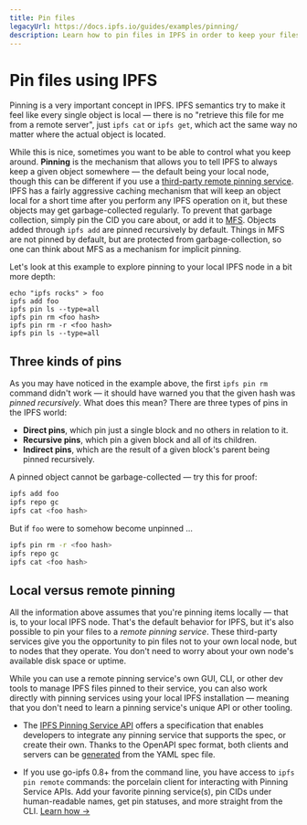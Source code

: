 ```yaml
---
title: Pin files
legacyUrl: https://docs.ipfs.io/guides/examples/pinning/
description: Learn how to pin files in IPFS in order to keep your files and other objects local.
---
```


# Pin files using IPFS

Pinning is a very important concept in IPFS. IPFS semantics try to make it feel like every single object is local — there is no "retrieve this file for me from a remote server", just `ipfs cat` or `ipfs get`, which act the same way no matter where the actual object is located.

While this is nice, sometimes you want to be able to control what you keep around. **Pinning** is the mechanism that allows you to tell IPFS to always keep a given object somewhere — the default being your local node, though this can be different if you use a [third-party remote pinning service](#using-a-pinning-service). IPFS has a fairly aggressive caching mechanism that will keep an object local for a short time after you perform any IPFS operation on it, but these objects may get garbage-collected regularly. To prevent that garbage collection, simply pin the CID you care about, or add it to [MFS](/concepts/file-systems/#mutable-file-system-mfs). Objects added through `ipfs add` are pinned recursively by default. Things in MFS are not pinned by default, but are protected from garbage-collection, so one can think about MFS as a mechanism for implicit pinning.

Let's look at this example to explore pinning to your local IPFS node in a bit more depth:

```
echo "ipfs rocks" > foo
ipfs add foo
ipfs pin ls --type=all
ipfs pin rm <foo hash>
ipfs pin rm -r <foo hash>
ipfs pin ls --type=all
```

## Three kinds of pins

As you may have noticed in the example above, the first `ipfs pin rm` command didn't work — it should have warned you that the given hash was _pinned recursively_. What does this mean? There are three types of pins in the IPFS world:

- **Direct pins**, which pin just a single block and no others in relation to it.
- **Recursive pins**, which pin a given block and all of its children.
- **Indirect pins**, which are the result of a given block's parent being pinned recursively.

A pinned object cannot be garbage-collected — try this for proof:

```bash
ipfs add foo
ipfs repo gc
ipfs cat <foo hash>
```

But if `foo` were to somehow become unpinned ...

```bash
ipfs pin rm -r <foo hash>
ipfs repo gc
ipfs cat <foo hash>
```

## Local versus remote pinning

All the information above assumes that you're pinning items locally — that is, to your local IPFS node. That's the default behavior for IPFS, but it's also possible to pin your files to a _remote pinning service_. These third-party services give you the opportunity to pin files not to your own local node, but to nodes that they operate. You don't need to worry about your own node's available disk space or uptime.

While you can use a remote pinning service's own GUI, CLI, or other dev tools to manage IPFS files pinned to their service, you can also work directly with pinning services using your local IPFS installation — meaning that you don't need to learn a pinning service's unique API or other tooling.

- The [IPFS Pinning Service API](https://ipfs.github.io/pinning-services-api-spec/) offers a specification that enables developers to integrate any pinning service that supports the spec, or create their own. Thanks to the OpenAPI spec format, both clients and servers can be [generated](https://github.com/ipfs/pinning-services-api-spec#code-generation) from the YAML spec file.

- If you use go-ipfs 0.8+ from the command line, you have access to `ipfs pin remote` commands: the porcelain client for interacting with Pinning Service APIs. Add your favorite pinning service(s), pin CIDs under human-readable names, get pin statuses, and more straight from the CLI. [Learn how →](/how-to/work-with-pinning-services/)

<!-- commented out for now, ok to uncomment when https://github.com/ipfs/ipfs-gui/issues/91 is closed
- [IPFS Desktop](https://github.com/ipfs-shipyard/ipfs-desktop) and its equivalent in-browser IPFS web interface, the [IPFS Web UI](https://github.com/ipfs-shipyard/ipfs-webui), both support remote pinning services, so you can pin to your favorite pinning service(s) straight from the UI. [Learn how →](/how-to/work-with-pinning-services/)
-->
